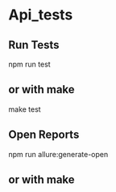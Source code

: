 # Api_tests
## Run Tests
npm run test 
## or with make 
make test

## Open Reports
npm run allure:generate-open
## or with make 

